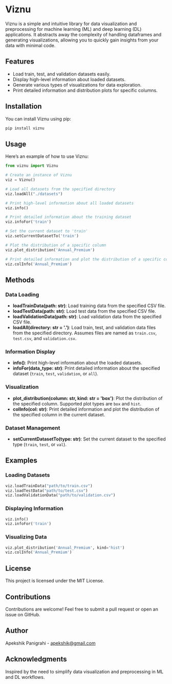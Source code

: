 # Viznu

Viznu is a simple and intuitive library for data visualization and preprocessing for machine learning (ML) and deep learning (DL) applications. It abstracts away the complexity of handling dataframes and generating visualizations, allowing you to quickly gain insights from your data with minimal code.

## Features

- Load train, test, and validation datasets easily.
- Display high-level information about loaded datasets.
- Generate various types of visualizations for data exploration.
- Print detailed information and distribution plots for specific columns.

## Installation

You can install Viznu using pip:

```sh
pip install viznu
```

## Usage

Here’s an example of how to use Viznu:

```python
from viznu import Viznu

# Create an instance of Viznu
viz = Viznu()

# Load all datasets from the specified directory
viz.loadAll("./datasets")

# Print high-level information about all loaded datasets
viz.info()

# Print detailed information about the training dataset
viz.infoFor('train')

# Set the current dataset to 'train'
viz.setCurrentDatasetTo('train')

# Plot the distribution of a specific column
viz.plot_distribution('Annual_Premium')

# Print detailed information and plot the distribution of a specific column
viz.colInfo('Annual_Premium')
```

## Methods

### Data Loading

- **loadTrainData(path: str)**: Load training data from the specified CSV file.
- **loadTestData(path: str)**: Load test data from the specified CSV file.
- **loadValidationData(path: str)**: Load validation data from the specified CSV file.
- **loadAll(directory: str = '.')**: Load train, test, and validation data files from the specified directory. Assumes files are named as `train.csv`, `test.csv`, and `validation.csv`.

### Information Display

- **info()**: Print high-level information about the loaded datasets.
- **infoFor(data_type: str)**: Print detailed information about the specified dataset (`train`, `test`, `validation`, or `all`).

### Visualization

- **plot_distribution(column: str, kind: str = 'box')**: Plot the distribution of the specified column. Supported plot types are `box` and `hist`.
- **colInfo(col: str)**: Print detailed information and plot the distribution of the specified column in the current dataset.

### Dataset Management

- **setCurrentDatasetTo(type: str)**: Set the current dataset to the specified type (`train`, `test`, or `val`).

## Examples

### Loading Datasets

```python
viz.loadTrainData("path/to/train.csv")
viz.loadTestData("path/to/test.csv")
viz.loadValidationData("path/to/validation.csv")
```

### Displaying Information

```python
viz.info()
viz.infoFor('train')
```

### Visualizing Data

```python
viz.plot_distribution('Annual_Premium', kind='hist')
viz.colInfo('Annual_Premium')
```

## License

This project is licensed under the MIT License.

## Contributions

Contributions are welcome! Feel free to submit a pull request or open an issue on GitHub.

## Author

Apekshik Panigrahi - [apekshik@gmail.com](apekshik@gmail.com)

## Acknowledgments

Inspired by the need to simplify data visualization and preprocessing in ML and DL workflows.